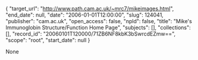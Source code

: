 {
  "target_url": "http://www.path.cam.ac.uk/~mrc7/mikeimages.html", 
  "end_date": null, 
  "date": "2006-01-01T12:00:00", 
  "slug": 124041, 
  "publisher": "cam.ac.uk", 
  "open_access": false, 
  "npld": false, 
  "title": "Mike's Immunoglobin Structure/Function Home Page", 
  "subjects": [], 
  "collections": [], 
  "record_id": "20060101T120000/71ZB6NF8kbK3bSwrcdEZmw==", 
  "scope": "root", 
  "start_date": null
}

None